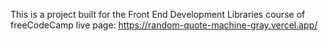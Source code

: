 This is a project built for the Front End Development Libraries course of freeCodeCamp 
live page: https://random-quote-machine-gray.vercel.app/
